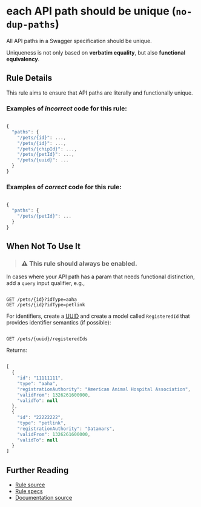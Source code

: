 # each API path should be unique (`no-dup-paths`)

All API paths in a Swagger specification should be unique.

Uniqueness is not only based on **verbatim equality**, but also **functional equivalency**.


## Rule Details

This rule aims to ensure that API paths are literally and functionally unique.

### Examples of _incorrect_ code for this rule:

```js

{
  "paths": {
    "/pets/{id}": ...,
    "/pets/{id}": ...,
    "/pets/{chipId}": ...,
    "/pets/{petId}": ...,
    "/pets/{uuid}": ...
  }
}

```

### Examples of _correct_ code for this rule:

```js

{
  "paths": {
    "/pets/{petId}": ...
  }
}

```

## When Not To Use It

> ### :warning: This rule should always be enabled.

In cases where your API path has a param that needs functional distinction, add a `query` input qualifier, e.g.,

```http

GET /pets/{id}?idType=aaha
GET /pets/{id}?idType=petlink

```

For identifiers, create a [UUID][uuid-def-url] and create a model called `RegisteredId` that provides identifier semantics (if possible):

```http

GET /pets/{uuid}/registeredIds

```

Returns:

```js

[
  {
    "id": "11111111",
    "type": "aaha",
    "registrationAuthority": "American Animal Hospital Association",
    "validFrom": 1326261600000,
    "validTo": null
  },
  {
    "id": "22222222",
    "type": "petlink",
    "registrationAuthority": "Datamars",
    "validFrom": 1326261600000,
    "validTo": null
  }
]

```

## Further Reading

* [Rule source][rule-src-url]
* [Rule specs][rule-specs-url]
* [Documentation source][doc-src-url]

[doc-src-url]: ./docs/rules/no-dup-paths.md
[rule-specs-url]: ./tests/lib/rules/no-dup-paths.js
[rule-src-url]: ./lib/rules/no-dup-paths.js
[uuid-def-url]: https://en.wikipedia.org/wiki/Universally_unique_identifier
